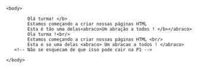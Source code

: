 <!DOCTYPE html>


<html>
    
<head>
        
    <body>

            Olá turma! </b>
            Estamos começando a criar nossas páginas HTML
            Esta é tão uma delas<abraco>Um abração a todos ! </b></abraco>
            Ola turma !<br/>
            Estamos começando a criar nossas páginas HTML <br/>
            Esta e so uma delas <abraco> Um abracao a todos ! </abraco>
       <!-- Não se esquecam de que isso pode cair na P1 -->

    </body>
    
</head>


</html>
